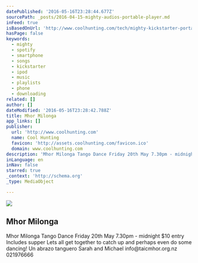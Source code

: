 ```yaml
---
datePublished: '2016-05-16T23:28:44.677Z'
sourcePath: _posts/2016-04-15-mighty-audios-portable-player.md
inFeed: true
isBasedOnUrl: 'http://www.coolhunting.com/tech/mighty-kickstarter-portable-media-player-spotify-streaming'
hasPage: false
keywords:
  - mighty
  - spotify
  - smartphone
  - songs
  - kickstarter
  - ipod
  - music
  - playlists
  - phone
  - downloading
related: []
author: []
dateModified: '2016-05-16T23:28:42.788Z'
title: Mhor Milonga
app_links: []
publisher:
  url: 'http://www.coolhunting.com'
  name: Cool Hunting
  favicon: 'http://assets.coolhunting.com/favicon.ico'
  domain: www.coolhunting.com
description: 'Mhor Milonga Tango Dance Friday 20th May 7.30pm - midnight $10 entry Includes supper Lets all get together to catch up and perhaps even do some dancing! Un abrazo tanguero Sarah and Michael info@taicmhor.org.nz 021976666'
inLanguage: en
inNav: false
starred: true
_context: 'http://schema.org'
_type: MediaObject

---
```

<article style=""><img src="https://the-grid-user-content.s3-us-west-2.amazonaws.com/dfd46583-5d36-4792-80a8-9e3f49f8e22a.jpg" /><h1>Mhor Milonga</h1><p>Mhor Milonga Tango Dance Friday 20th May 7.30pm - midnight $10 entry Includes supper Lets all get together to catch up and perhaps even do some dancing! Un abrazo tanguero Sarah and Michael info@taicmhor.org.nz 021976666</p></article>